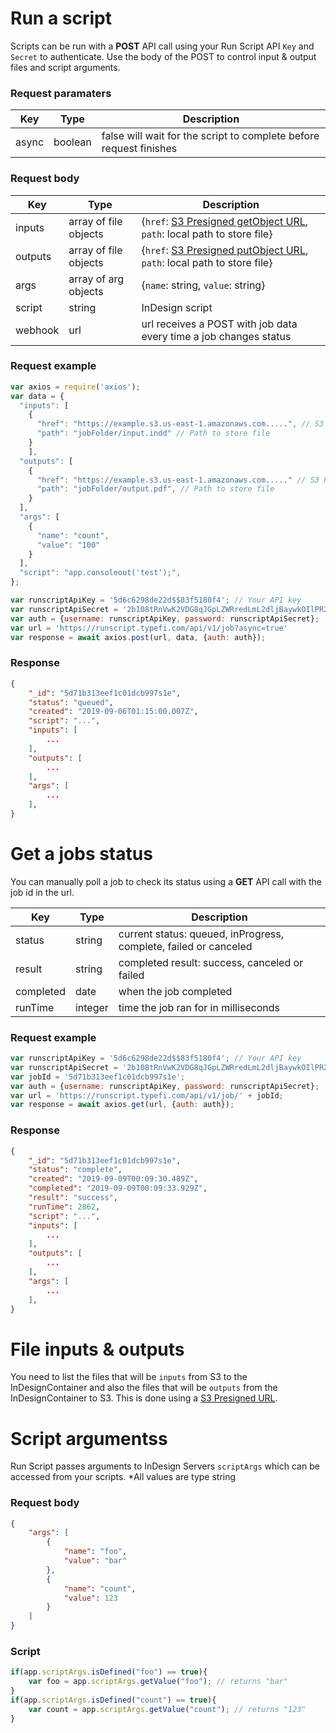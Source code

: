 # Run a script
Scripts can be run with a **POST** API call using your Run Script API `Key` and `Secret` to authenticate. Use the body of the POST to control input & output files and script arguments.

### Request paramaters
| Key  | Type           | Description  |
| ------------- |----------------|--------------|
| async      | boolean | false will wait for the script to complete before request finishes |

### Request body
| Key  | Type           | Description  |
| ------------- |----------------|--------------|
| inputs      | array of file objects | {`href`: [S3 Presigned getObject URL](https://boto3.amazonaws.com/v1/documentation/api/latest/guide/s3-presigned-urls.html), `path`: local path to store file} |
| outputs      | array of file objects | {`href`: [S3 Presigned putObject URL](https://boto3.amazonaws.com/v1/documentation/api/latest/guide/s3-presigned-urls.html), `path`: local path to store file} |
| args      | array of arg objects | {`name`: string, `value`: string} |
| script      | string | InDesign script |
| webhook      | url | url receives a POST with job data every time a job changes status |

### Request example
```javascript
var axios = require('axios');
var data = {
  "inputs": [
    {
      "href": "https://example.s3.us-east-1.amazonaws.com.....", // S3 Presigned getObject URL 
      "path": "jobFolder/input.indd" // Path to store file
    }
	],
  "outputs": [
    {
      "href": "https://example.s3.us-east-1.amazonaws.com....." // S3 Presigned putObject URL 
      "path": "jobFolder/output.pdf", // Path to store file			
    }
  ],
  "args": [
    {
      "name": "count",
      "value": "100"
    }
  ],
  "script": "app.consoleout('test');",
};

var runscriptApiKey = '5d6c6298de22d$$83f5180f4'; // Your API key
var runscriptApiSecret = '2b108tRnVwK2VDG8qJGpLZWRredLmL2dljBaywkOIlPR2YmO9QWq1DwRy'; // Your API Secret
var auth = {username: runscriptApiKey, password: runscriptApiSecret};
var url = 'https://runscript.typefi.com/api/v1/job?async=true'
var response = await axios.post(url, data, {auth: auth});
```

### Response
```json
{
    "_id": "5d71b313eef1c01dcb997s1e",
    "status": "queued",    
    "created": "2019-09-06T01:15:00.007Z",
    "script": "...",
    "inputs": [
        ...
    ],
    "outputs": [
        ...
    ],
    "args": [
        ...
    ],    
}
```

# Get a jobs status
You can manually poll a job to check its status using a **GET** API call with the job id in the url.

| Key  | Type           | Description  |
| ------------- |----------------|--------------|
| status      | string | current status: queued, inProgress, complete, failed or canceled
| result      | string | completed result: success, canceled or failed
| completed      | date | when the job completed
| runTime      | integer | time the job ran for in milliseconds
### Request example
```javascript
var runscriptApiKey = '5d6c6298de22d$$83f5180f4'; // Your API key
var runscriptApiSecret = '2b108tRnVwK2VDG8qJGpLZWRredLmL2dljBaywkOIlPR2YmO9QWq1DwRy'; // Your API Secret
var jobId = '5d71b313eef1c01dcb997s1e';
var auth = {username: runscriptApiKey, password: runscriptApiSecret};
var url = 'https://runscript.typefi.com/api/v1/job/' + jobId;
var response = await axios.get(url, {auth: auth});
```

### Response
```json
{
    "_id": "5d71b313eef1c01dcb997s1e",
    "status": "complete",    
    "created": "2019-09-09T00:09:30.489Z",
    "completed": "2019-09-09T00:09:33.929Z",
    "result": "success",
    "runTime": 2862,
    "script": "...",
    "inputs": [
        ...
    ],
    "outputs": [
        ...
    ],
    "args": [
        ...
    ],    
}
```

# File inputs & outputs
You need to list the files that will be `inputs` from S3 to the InDesignContainer and also the files that will be `outputs` from the InDesignContainer to S3.  This is done using a [S3 Presigned URL](https://boto3.amazonaws.com/v1/documentation/api/latest/guide/s3-presigned-urls.html).




# Script argumentss
Run Script passes arguments to InDesign Servers `scriptArgs` which can be accessed from your scripts.  *All values are type string
### Request body
```json
{
    "args": [
        {
            "name": "foo",
            "value": "bar"
        },
        {
            "name": "count",
            "value": 123
        }
    ]
}
```

### Script
```javascript
if(app.scriptArgs.isDefined("foo") == true){
    var foo = app.scriptArgs.getValue("foo"); // returns "bar"
}
if(app.scriptArgs.isDefined("count") == true){
    var count = app.scriptArgs.getValue("count"); // returns "123"
}
```